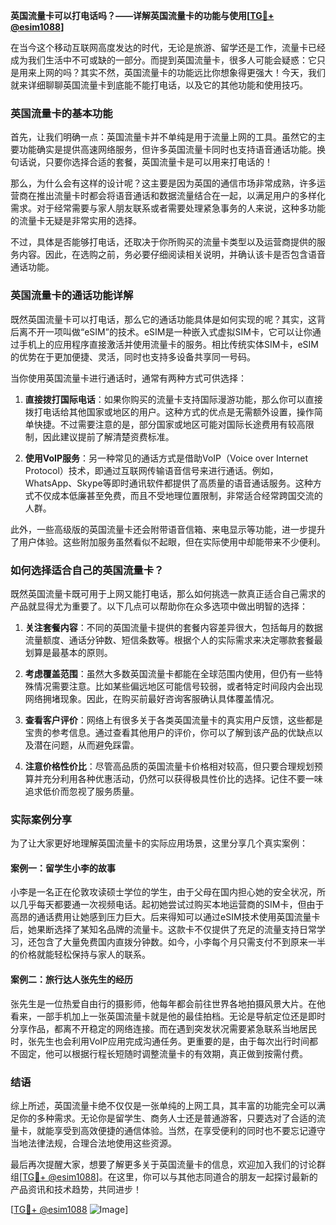 **英国流量卡可以打电话吗？——详解英国流量卡的功能与使用[[TG💪+ @esim1088](https://t.me/s/esim1088)]**

在当今这个移动互联网高度发达的时代，无论是旅游、留学还是工作，流量卡已经成为我们生活中不可或缺的一部分。而提到英国流量卡，很多人可能会疑惑：它只是用来上网的吗？其实不然，英国流量卡的功能远比你想象得更强大！今天，我们就来详细聊聊英国流量卡到底能不能打电话，以及它的其他功能和使用技巧。

### 英国流量卡的基本功能

首先，让我们明确一点：英国流量卡并不单纯是用于流量上网的工具。虽然它的主要功能确实是提供高速网络服务，但许多英国流量卡同时也支持语音通话功能。换句话说，只要你选择合适的套餐，英国流量卡是可以用来打电话的！

那么，为什么会有这样的设计呢？这主要是因为英国的通信市场非常成熟，许多运营商在推出流量卡时都会将语音通话和数据流量结合在一起，以满足用户的多样化需求。对于经常需要与家人朋友联系或者需要处理紧急事务的人来说，这种多功能的流量卡无疑是非常实用的选择。

不过，具体是否能够打电话，还取决于你所购买的流量卡类型以及运营商提供的服务内容。因此，在选购之前，务必要仔细阅读相关说明，并确认该卡是否包含语音通话功能。

### 英国流量卡的通话功能详解

既然英国流量卡可以打电话，那么它的通话功能具体是如何实现的呢？其实，这背后离不开一项叫做“eSIM”的技术。eSIM是一种嵌入式虚拟SIM卡，它可以让你通过手机上的应用程序直接激活并使用流量卡的服务。相比传统实体SIM卡，eSIM的优势在于更加便捷、灵活，同时也支持多设备共享同一号码。

当你使用英国流量卡进行通话时，通常有两种方式可供选择：

1. **直接拨打国际电话**：如果你购买的流量卡支持国际漫游功能，那么你可以直接拨打电话给其他国家或地区的用户。这种方式的优点是无需额外设置，操作简单快捷。不过需要注意的是，部分国家或地区可能对国际长途费用有较高限制，因此建议提前了解清楚资费标准。

2. **使用VoIP服务**：另一种常见的通话方式是借助VoIP（Voice over Internet Protocol）技术，即通过互联网传输语音信号来进行通话。例如，WhatsApp、Skype等即时通讯软件都提供了高质量的语音通话服务。这种方式不仅成本低廉甚至免费，而且不受地理位置限制，非常适合经常跨国交流的人群。

此外，一些高级版的英国流量卡还会附带语音信箱、来电显示等功能，进一步提升了用户体验。这些附加服务虽然看似不起眼，但在实际使用中却能带来不少便利。

### 如何选择适合自己的英国流量卡？

既然英国流量卡既可用于上网又能打电话，那么如何挑选一款真正适合自己需求的产品就显得尤为重要了。以下几点可以帮助你在众多选项中做出明智的选择：

1. **关注套餐内容**：不同的英国流量卡提供的套餐内容差异很大，包括每月的数据流量额度、通话分钟数、短信条数等。根据个人的实际需求来决定哪款套餐最划算是最基本的原则。

2. **考虑覆盖范围**：虽然大多数英国流量卡都能在全球范围内使用，但仍有一些特殊情况需要注意。比如某些偏远地区可能信号较弱，或者特定时间段内会出现网络拥堵现象。因此，在购买前最好咨询客服确认具体覆盖情况。

3. **查看客户评价**：网络上有很多关于各类英国流量卡的真实用户反馈，这些都是宝贵的参考信息。通过查看其他用户的评价，你可以了解到该产品的优缺点以及潜在问题，从而避免踩雷。

4. **注意价格性价比**：尽管高品质的英国流量卡价格相对较高，但只要合理规划预算并充分利用各种优惠活动，仍然可以获得极具性价比的选择。记住不要一味追求低价而忽视了服务质量。

### 实际案例分享

为了让大家更好地理解英国流量卡的实际应用场景，这里分享几个真实案例：

#### 案例一：留学生小李的故事
小李是一名正在伦敦攻读硕士学位的学生，由于父母在国内担心她的安全状况，所以几乎每天都要通一次视频电话。起初她尝试过购买本地运营商的SIM卡，但由于高昂的通话费用让她感到压力巨大。后来得知可以通过eSIM技术使用英国流量卡后，她果断选择了某知名品牌的流量卡。这款卡不仅提供了充足的流量支持日常学习，还包含了大量免费国内直拨分钟数。如今，小李每个月只需支付不到原来一半的价格就能轻松保持与家人的联系。

#### 案例二：旅行达人张先生的经历
张先生是一位热爱自由行的摄影师，他每年都会前往世界各地拍摄风景大片。在他看来，一部手机加上一张英国流量卡就是他的最佳拍档。无论是导航定位还是即时分享作品，都离不开稳定的网络连接。而在遇到突发状况需要紧急联系当地居民时，张先生也会利用VoIP应用完成沟通任务。更重要的是，由于每次出行时间都不固定，他可以根据行程长短随时调整流量卡的有效期，真正做到按需付费。

### 结语

综上所述，英国流量卡绝不仅仅是一张单纯的上网工具，其丰富的功能完全可以满足你的多种需求。无论你是留学生、商务人士还是普通游客，只要选对了合适的流量卡，就能享受到高效便捷的通信体验。当然，在享受便利的同时也不要忘记遵守当地法律法规，合理合法地使用这些资源。

最后再次提醒大家，想要了解更多关于英国流量卡的信息，欢迎加入我们的讨论群组[[TG💪+ @esim1088](https://t.me/s/esim1088)]。在这里，你可以与其他志同道合的朋友一起探讨最新的产品资讯和技术趋势，共同进步！

[[TG💪+ @esim1088](https://t.me/s/esim1088) ![Image](https://i.postimg.cc/4NQfJmqS/Snipaste-2025-05-13-00-14-12.png)]